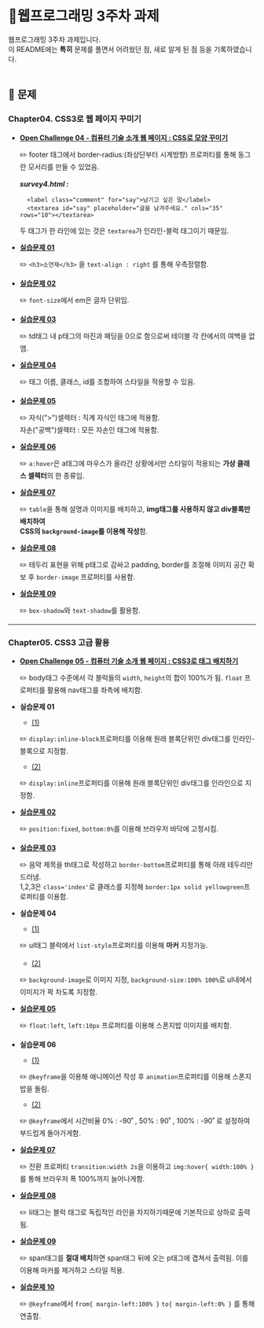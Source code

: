 # 📁웹프로그래밍 3주차 과제
웹프로그래밍 3주차 과제입니다.
<br>
이 README에는 <b>특히</b> 문제를 풀면서 어려웠던 점, 새로 알게 된 점 등을 기록하였습니다.
<br><br>
## 📖 문제
### Chapter04. CSS3로 웹 페이지 꾸미기
- [**Open Challenge 04 - 컴퓨터 기술 소개 웹 페이지 : CSS로 모양 꾸미기**](../3주차/chap04/html/OpenChallenge_04.html)<br>

  ✏️ footer 태그에서 border-radius:(좌상단부터 시계방향) 프로퍼티를 통해 동그란 모서리를 만들 수 있었음.<br>   
  <b><i>survey4.html : </i></b>
  ```
    <label class="comment" for="say">남기고 싶은 말</label>
    <textarea id="say" placeholder="글을 남겨주세요." cols="35" rows="10"></textarea>
  ```
  두 태그가 한 라인에 있는 것은 `textarea`가 인라인-블럭 태그이기 때문임.

- [**실습문제 01**](../3주차/chap04/html/q01.html)<br>

  ✏️ `<h3>소연재</h3>` 을 `text-align : right` 를 통해 우측정렬함.
  
- [**실습문제 02**](../3주차/chap04/html/q02.html)<br>

  ✏️ `font-size`에서 em은 글자 단위임.
- [**실습문제 03**](../3주차/chap04/html/q03.html)<br>

  ✏️ td태그 내 p태그의 마진과 패딩을 0으로 함으로써 테이블 각 칸에서의 여백을 없앰.
  
- [**실습문제 04**](../3주차/chap04/html/q04.html)<br>

  ✏️ 태그 이름, 클래스, id를 조합하여 스타일을 적용할 수 있음.
  
- [**실습문제 05**](../3주차/chap04/html/q05.html)<br>

  ✏️ 자식(">")셀렉터 : 직계 자식인 태그에 적용함.   
  자손("공백")셀렉터 : 모든 자손인 태그에 적용함.
  
- [**실습문제 06**](../3주차/chap04/html/q06.html)<br>

  ✏️ `a:hover`은 a태그에 마우스가 올라간 상황에서만 스타일이 적용되는 **가상 클래스 셀렉터**의 한 종류임.
  
- [**실습문제 07**](../3주차/chap04/html/q07.html)<br>

  ✏️ `table`을 통해 설명과 이미지를 배치하고, **img태그를 사용하지 않고 div블록만 배치하여   
  CSS의 `background-image`를 이용해 작성**함.
  
- [**실습문제 08**](../3주차/chap04/html/q08.html)<br>

  ✏️ 테두리 표현을 위해 p태그로 감싸고 padding, border를 조절해 이미지 공간 확보 후 `border-image` 프로퍼티를 사용함.
  
- [**실습문제 09**](../3주차/chap04/html/q09.html)<br>

  ✏️ `box-shadow`와 `text-shadow`를 활용함.

<hr>

### Chapter05. CSS3 고급 활용
- [**Open Challenge 05 - 컴퓨터 기술 소개 웹 페이지 : CSS3로 태그 배치하기**](../3주차/chap05/html/OpenChallenge_05.html)<br>

  ✏️ body태그 수준에서 각 블럭들의 `width`, `height`의 합이 100%가 됨.
  `float` 프로퍼티를 활용해 nav태그를 좌측에 배치함.

- **실습문제 01**<br>
  - [(1)](../3주차/chap05/html/q01-1.html)

  ✏️ `display:inline-block`프로퍼티를 이용해 원래 블록단위인 div태그를 인라인-블록으로 지정함.

  - [(2)](../3주차/chap05/html/q01-2.html)
    
  ✏️ `display:inline`프로퍼티를 이용해 원래 블록단위인 div태그를 인라인으로 지정함.
  
- [**실습문제 02**](../3주차/chap05/html/q02.html)<br>

  ✏️ `position:fixed`, `bottom:0%`를 이용해 브라우저 바닥에 고정시킴.
  
- [**실습문제 03**](../3주차/chap05/html/q03.html)<br>

  ✏️ 음악 제목을 th태그로 작성하고 `border-bottom`프로퍼티를 통해 아래 테두리만 드러냄.   
  1,2,3은 `class='index'`로 클래스를 지정해 `border:1px solid yellowgreen`프로퍼티를 이용함.
  
- **실습문제 04**<br>
  - [(1)](../3주차/chap05/html/q04-1.html)
  
  ✏️ ul태그 블럭에서 `list-style`프로퍼티를 이용해 **마커** 지정가능.
  
  - [(2)](../3주차/chap05/html/q04-2.html)
  
  ✏️ `background-image`로 이미지 지정, `background-size:100% 100%`로 ul내에서 이미지가 꽉 차도록 지정함.
  
- [**실습문제 05**](../3주차/chap05/html/q05.html)<br>

  ✏️ `float:left`, `left:10px` 프로퍼티를 이용해 스폰지밥 이미지를 배치함.
  
- **실습문제 06**<br>
  - [(1)](../3주차/chap05/html/q06-1.html)
  
  ✏️ `@keyframe`을 이용해 애니메이션 작성 후 `animation`프로퍼티를 이용해 스폰지밥을 돌림.
  
  - [(2)](../3주차/chap05/html/q06-2.html)
  
  ✏️ `@keyframe`에서 시간비율 0% : -90˚ ,  50% : 90˚  ,  100% : -90˚ 로 설정하여 부드럽게 돌아가게함.
  
- [**실습문제 07**](../3주차/chap05/html/q07.html)<br>

  ✏️ 전환 프로퍼티 `transition:width 2s`을 이용하고 `img:hover{ width:100% }`를 통해 브라우저 폭 100%까지 늘어나게함.
  
- [**실습문제 08**](../3주차/chap05/html/q08.html)<br>

  ✏️ li태그는 블럭 태그로 독립적인 라인을 차지하기때문에 기본적으로 상하로 출력됨.
  
- [**실습문제 09**](../3주차/chap05/html/q09.html)<br>

  ✏️ span태그를 **절대 배치**하면 span태그 뒤에 오는 p태그에 겹쳐서 출력됨. 이를 이용해 마커를 제거하고 스타일 적용.
     
- [**실습문제 10**](../3주차/chap05/html/q10.html)<br>

  ✏️ `@keyframe`에서 `from{ margin-left:100% }` `to{ margin-left:0% }` 를 통해 연출함.
  